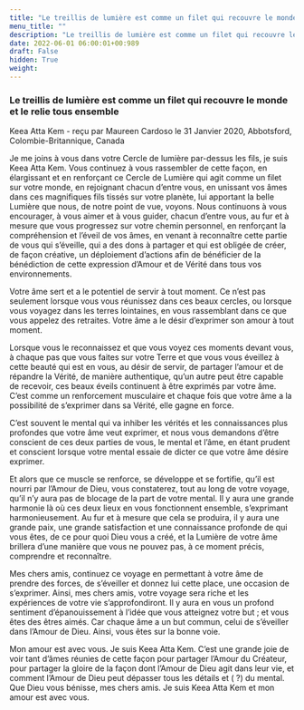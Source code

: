 ```yaml
---
title: "Le treillis de lumière est comme un filet qui recouvre le monde et le relie tous ensemble"
menu_title: ""
description: "Le treillis de lumière est comme un filet qui recouvre le monde et le relie tous ensemble"
date: 2022-06-01 06:00:01+00:989
draft: False
hidden: True
weight:
---
```

### Le treillis de lumière est comme un filet qui recouvre le monde et le relie tous ensemble

Keea Atta Kem - reçu par Maureen Cardoso le 31 Janvier 2020, Abbotsford, Colombie-Britannique, Canada

Je me joins à vous dans votre Cercle de lumière par-dessus les fils, je suis Keea Atta Kem. Vous continuez à vous rassembler de cette façon, en élargissant et en renforçant ce Cercle de Lumière qui agit comme un filet sur votre monde, en rejoignant chacun d’entre vous, en unissant vos âmes dans ces magnifiques fils tissés sur votre planète, lui apportant la belle Lumière que nous, de notre point de vue, voyons. Nous continuons à vous encourager, à vous aimer et à vous guider, chacun d’entre vous, au fur et à mesure que vous progressez sur votre chemin personnel, en renforçant la compréhension et l’éveil de vos âmes, en venant à reconnaître cette partie de vous qui s’éveille, qui a des dons à partager et qui est obligée de créer, de façon créative, un déploiement d’actions afin de bénéficier de la bénédiction de cette expression d’Amour et de Vérité dans tous vos environnements.

Votre âme sert et a le potentiel de servir à tout moment. Ce n’est pas seulement lorsque vous vous réunissez dans ces beaux cercles, ou lorsque vous voyagez dans les terres lointaines, en vous rassemblant dans ce que vous appelez des retraites. Votre âme a le désir d’exprimer son amour à tout moment.

Lorsque vous le reconnaissez et que vous voyez ces moments devant vous, à chaque pas que vous faites sur votre Terre et que vous vous éveillez à cette beauté qui est en vous, au désir de servir, de partager l’amour et de répandre la Vérité, de manière authentique, qu’un autre peut être capable de recevoir, ces beaux éveils continuent à être exprimés par votre âme. C’est comme un renforcement musculaire et chaque fois que votre âme a la possibilité de s’exprimer dans sa Vérité, elle gagne en force.

C’est souvent le mental qui va inhiber les vérités et les connaissances plus profondes que votre âme veut exprimer, et nous vous demandons d’être conscient de ces deux parties de vous, le mental et l’âme, en étant prudent et conscient lorsque votre mental essaie de dicter ce que votre âme désire exprimer.

Et alors que ce muscle se renforce, se développe et se fortifie, qu’il est nourri par l’Amour de Dieu, vous constaterez, tout au long de votre voyage, qu’il n’y aura pas de blocage de la part de votre mental. Il y aura une grande harmonie là où ces deux lieux en vous fonctionnent ensemble, s’exprimant harmonieusement. Au fur et à mesure que cela se produira, il y aura une grande paix, une grande satisfaction et une connaissance profonde de qui vous êtes, de ce pour quoi Dieu vous a créé, et la Lumière de votre âme brillera d’une manière que vous ne pouvez pas, à ce moment précis, comprendre et reconnaître.

Mes chers amis, continuez ce voyage en permettant à votre âme de prendre des forces, de s’éveiller et donnez lui cette place, une occasion de s’exprimer. Ainsi, mes chers amis, votre voyage sera riche et les expériences de votre vie s’approfondiront. Il y aura en vous un profond sentiment d’épanouissement à l’idée que vous atteignez votre but ; et vous êtes des êtres aimés. Car chaque âme a un but commun, celui de s’éveiller dans l’Amour de Dieu. Ainsi, vous êtes sur la bonne voie.

Mon amour est avec vous. Je suis Keea Atta Kem. C’est une grande joie de voir tant d’âmes réunies de cette façon pour partager l’Amour du Créateur, pour partager la gloire de la façon dont l’Amour de Dieu agit dans leur vie, et comment l’Amour de Dieu peut dépasser tous les détails et ( ?) du mental. Que Dieu vous bénisse, mes chers amis. Je suis Keea Atta Kem et mon amour est avec vous.



